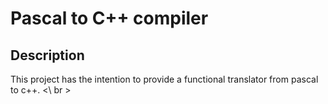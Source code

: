 # Pascal to C++ compiler

## Description
This project has the intention to provide a functional translator from pascal to c++. <\ br >
